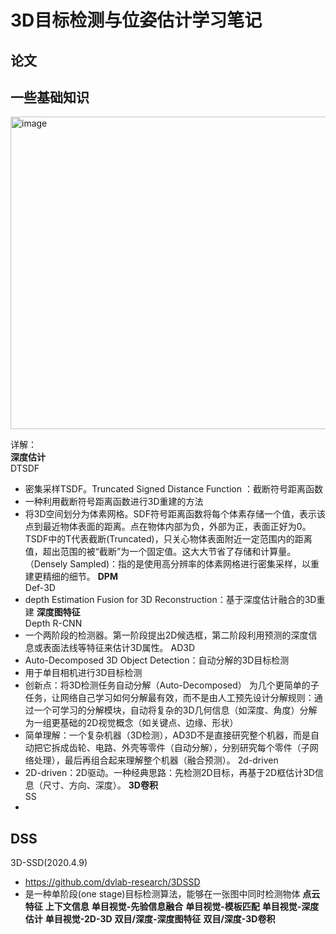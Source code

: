 # 3D目标检测与位姿估计学习笔记

## 论文

## 一些基础知识
<img width="969" height="500" alt="image" src="https://github.com/user-attachments/assets/9ca1cf9c-74cf-452b-a3f7-728b2413f9ee" />  

详解：  
**深度估计**  
DTSDF
- 密集采样TSDF。Truncated Signed Distance Function ：截断符号距离函数
- 一种利用截断符号距离函数进行3D重建的方法
- 将3D空间划分为体素网格。SDF符号距离函数将每个体素存储一个值，表示该点到最近物体表面的距离。点在物体内部为负，外部为正，表面正好为0。TSDF中的T代表截断(Truncated)，只关心物体表面附近一定范围内的距离值，超出范围的被“截断”为一个固定值。这大大节省了存储和计算量。（Densely Sampled)：指的是使用高分辨率的体素网格进行密集采样，以重建更精细的细节。
**DPM**  
Def-3D
- depth Estimation Fusion for 3D Reconstruction：基于深度估计融合的3D重建
**深度图特征**  
Depth R-CNN
- 一个两阶段的检测器。第一阶段提出2D候选框，第二阶段利用预测的深度信息或表面法线等特征来估计3D属性。
AD3D
- Auto-Decomposed 3D Object Detection：自动分解的3D目标检测
- 用于单目相机进行3D目标检测
- 创新点：将3D检测任务自动分解（Auto-Decomposed） 为几个更简单的子任务，让网络自己学习如何分解最有效，而不是由人工预先设计分解规则：通过一个可学习的分解模块，自动将复杂的3D几何信息（如深度、角度）分解为一组更基础的2D视觉概念（如关键点、边缘、形状）
- 简单理解：一个复杂机器（3D检测），AD3D不是直接研究整个机器，而是自动把它拆成齿轮、电路、外壳等零件（自动分解），分别研究每个零件（子网络处理），最后再组合起来理解整个机器（融合预测）。
2d-driven
- 2D-driven：2D驱动。一种经典思路：先检测2D目标，再基于2D框估计3D信息（尺寸、方向、深度）。
**3D卷积**  
SS
- 
DSS
- 
3D-SSD(2020.4.9)
- https://github.com/dvlab-research/3DSSD
- 是一种单阶段(one stage)目标检测算法，能够在一张图中同时检测物体
**点云特征**
**上下文信息**
**单目视觉-先验信息融合**
**单目视觉-模板匹配**
**单目视觉-深度估计**
**单目视觉-2D-3D**
**双目/深度-深度图特征**
**双目/深度-3D卷积**
